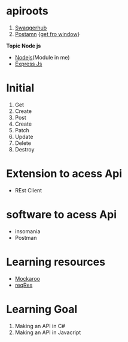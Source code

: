 # apiroots
1. [Swaggerhub](https://app.swaggerhub.com/)
2. [Postamn](https://www.postman.com/)  {[get fro window](https://www.postman.com/downloads/)}

**Topic Node js**
- [Nodejs](https://nodejs.org/en/download/package-manager)(Module in me)
- [Express Js](https://www.npmjs.com/package/express)
  
# Initial
1. Get
2.  Create
3.  Post
4.  Create
5.  Patch
6.  Update
7.  Delete
8.  Destroy

# Extension to acess Api
- REst Client

#  software to acess Api
- insomania
- Postman

# Learning resources
- [Mockaroo](https://www.mockaroo.com/)
- [reqRes](https://reqres.in/)


# Learning Goal 
1. Making an API in C#
2. Making an API in Javacript

